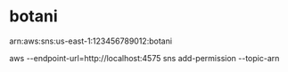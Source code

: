 # botani



arn:aws:sns:us-east-1:123456789012:botani


aws --endpoint-url=http://localhost:4575 sns add-permission --topic-arn <arn>
